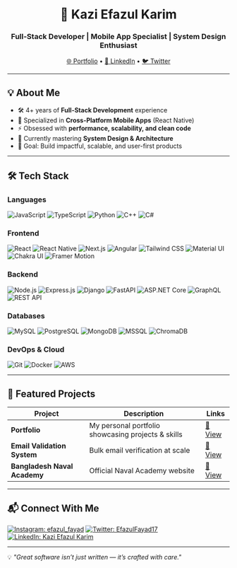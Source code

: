 <!-- Banner -->
<h1 align="center">🚀 Kazi Efazul Karim</h1>
<h3 align="center">Full-Stack Developer | Mobile App Specialist | System Design Enthusiast</h3>

<p align="center">
  <a href="https://www.efazulkarim.me/">🌐 Portfolio</a> •
  <a href="https://www.linkedin.com/in/kazi-efazul-karim-046964202/">💼 LinkedIn</a> •
  <a href="https://twitter.com/EfazulFayad17">🐦 Twitter</a>
</p>

---

## 💡 About Me
- 🛠 4+ years of **Full-Stack Development** experience
- 📱 Specialized in **Cross-Platform Mobile Apps** (React Native)
- ⚡ Obsessed with **performance, scalability, and clean code**
- 🌱 Currently mastering **System Design & Architecture**
- 🎯 Goal: Build impactful, scalable, and user-first products

---

## 🛠 Tech Stack

### **Languages**
![JavaScript](https://img.shields.io/badge/-JavaScript-000?logo=javascript)
![TypeScript](https://img.shields.io/badge/-TypeScript-000?logo=typescript)
![Python](https://img.shields.io/badge/-Python-000?logo=python)
![C++](https://img.shields.io/badge/-C++-000?logo=cplusplus)
![C#](https://img.shields.io/badge/-C%23-000?logo=c-sharp)

### **Frontend**
![React](https://img.shields.io/badge/-React-000?logo=react)
![React Native](https://img.shields.io/badge/-React_Native-000?logo=react)
![Next.js](https://img.shields.io/badge/-Next.js-000?logo=next.js)
![Angular](https://img.shields.io/badge/-Angular-000?logo=angular)
![Tailwind CSS](https://img.shields.io/badge/-Tailwind_CSS-000?logo=tailwind-css)
![Material UI](https://img.shields.io/badge/-Material--UI-000?logo=mui)
![Chakra UI](https://img.shields.io/badge/-Chakra--UI-000?logo=chakraui)
![Framer Motion](https://img.shields.io/badge/-Framer_Motion-000?logo=framer)

### **Backend**
![Node.js](https://img.shields.io/badge/-Node.js-000?logo=node.js)
![Express.js](https://img.shields.io/badge/-Express.js-000?logo=express)
![Django](https://img.shields.io/badge/-Django-000?logo=django)
![FastAPI](https://img.shields.io/badge/-FastAPI-000?logo=fastapi)
![ASP.NET Core](https://img.shields.io/badge/-ASP.NET_Core-000?logo=dotnet)
![GraphQL](https://img.shields.io/badge/-GraphQL-000?logo=graphql)
![REST API](https://img.shields.io/badge/-REST-000?logo=api)

### **Databases**
![MySQL](https://img.shields.io/badge/-MySQL-000?logo=mysql)
![PostgreSQL](https://img.shields.io/badge/-PostgreSQL-000?logo=postgresql)
![MongoDB](https://img.shields.io/badge/-MongoDB-000?logo=mongodb)
![MSSQL](https://img.shields.io/badge/-MSSQL-000?logo=microsoft-sql-server)
![ChromaDB](https://img.shields.io/badge/-ChromaDB-000?logo=database)

### **DevOps & Cloud**
![Git](https://img.shields.io/badge/-Git-000?logo=git)
![Docker](https://img.shields.io/badge/-Docker-000?logo=docker)
![AWS](https://img.shields.io/badge/-AWS-000?logo=amazon-aws)

---

## 📌 Featured Projects

| Project | Description | Links |
|---------|-------------|-------|
| **Portfolio** | My personal portfolio showcasing projects & skills | [🔗 View](https://efazulkarim.netlify.app/) |
| **Email Validation System** | Bulk email verification at scale | [🔗 View](https://leadsverifier.com) |
| **Bangladesh Naval Academy** | Official Naval Academy website | [🔗 View](https://naval-academy.vercel.app/) |

---

## 📬 Connect With Me
[![Instagram: efazul_fayad](https://img.shields.io/badge/-Instagram-E4405F?style=flat-square&logo=Instagram&logoColor=white)](https://www.instagram.com/efazul_fayad/)
[![Twitter: EfazulFayad17](https://img.shields.io/twitter/follow/EfazulFayad17?style=social)](https://twitter.com/EfazulFayad17)
[![LinkedIn: Kazi Efazul Karim](https://img.shields.io/badge/-LinkedIn-blue?style=flat-square&logo=linkedin&logoColor=white)](https://www.linkedin.com/in/kazi-efazul-karim-046964202/)

---
💡 *"Great software isn’t just written — it’s crafted with care."*
